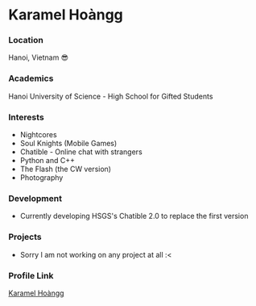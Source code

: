 # Karamel Hoàngg

### Location
Hanoi, Vietnam 😎

### Academics
Hanoi University of Science - High School for Gifted Students

### Interests
- Nightcores
- Soul Knights (Mobile Games)
- Chatible - Online chat with strangers
- Python and C++
- The Flash (the CW version)
- Photography

### Development
- Currently developing HSGS's Chatible 2.0 to replace the first version

### Projects
- Sorry I am not working on any project at all :<

### Profile Link
[Karamel Hoàngg](https://github.com/Karamel2002)
